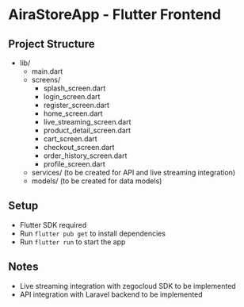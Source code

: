 # AiraStoreApp - Flutter Frontend

## Project Structure

- lib/
  - main.dart
  - screens/
    - splash_screen.dart
    - login_screen.dart
    - register_screen.dart
    - home_screen.dart
    - live_streaming_screen.dart
    - product_detail_screen.dart
    - cart_screen.dart
    - checkout_screen.dart
    - order_history_screen.dart
    - profile_screen.dart
  - services/ (to be created for API and live streaming integration)
  - models/ (to be created for data models)

## Setup

- Flutter SDK required
- Run `flutter pub get` to install dependencies
- Run `flutter run` to start the app

## Notes

- Live streaming integration with zegocloud SDK to be implemented
- API integration with Laravel backend to be implemented
